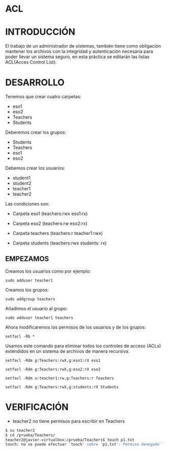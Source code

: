 # ACL
# INTRODUCCIÓN
El trabajo de un administrador de sistemas, también tiene como obligación mantener los archivos con la integridad y autenticación necesaria para poder llevar un sistema seguro, en esta práctica se editarán las listas ACL(Acces Control List).

# DESARROLLO
Tenemos que crear cuatro carpetas:
- eso1
- eso2
- Teachers
- Students

Deberemos crear los grupos:
- Students
- Teachers
- eso1
- eso2

Debemos crear los usuarios:
- student1
- student2
- teacher1
- teacher2

Las condiciones son:
- Carpeta eso1 (teachers:rwx eso1:rx)

- Carpeta eso2 (teachers:rw eso2:rx)

- Carpeta teachers (teachers:r teacher1:rwx)

- Carpeta students (teachers:rwx students: rx)

**EMPEZAMOS**
---
Creamos los usuarios como por ejemplo:

```sudo adduser teacher1```

Creamos los grupos:

```sudo addgroup teachers```

Añadimos el usuario al grupo:

```sudo adduser teacher1 teachers```

Ahora modificaremos los permisos de los usuarios y de los grupos:

```setfacl -Rb * ```

Usamos este comando para eliminar todos los controles de acceso (ACLs) extendidos en un sistema de archivos de manera recursiva.

```setfacl -Rdm g:Teachers:rwX,g:eso1:rX eso1```

```setfacl -Rdm g:Teachers:rwX,g:eso2:rX eso2```

```setfacl -Rdm u:teacher1:rw,g:Teachers:r Teachers```

```setfacl -Rdm g:Teachers:rwX,g:students:rX Students```


# VERIFICACIÓN

- teacher2 no tiene permisos para escribir en Teachers

```bash 
$ su teacher2
$ cd /prueba/Teachers/
teacher2@javier-virtualbox:/prueba/Teachers$ touch p1.txt
touch: no se puede efectuar `touch' sobre 'p1.txt': Permiso denegado```
